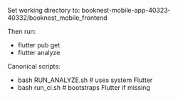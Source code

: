 Set working directory to:
booknest-mobile-app-40323-40332/booknest_mobile_frontend

Then run:
- flutter pub get
- flutter analyze

Canonical scripts:
- bash RUN_ANALYZE.sh         # uses system Flutter
- bash run_ci.sh              # bootstraps Flutter if missing
